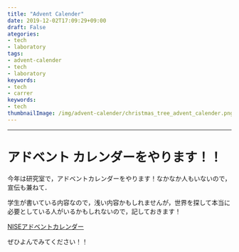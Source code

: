 ```yaml
---
title: "Advent Calender"
date: 2019-12-02T17:09:29+09:00
draft: False
ategories:
- tech
- laboratory
tags:
- advent-calender
- tech
- laboratory
keywords:
- tech
- carrer
keywords:
- tech
thumbnailImage: /img/advent-calender/christmas_tree_advent_calender.png
---
```

---

<!--more-->


# アドベント カレンダーをやります！！

今年は研究室で，アドベントカレンダーをやります！なかなか人もいないので，宣伝も兼ねて．


学生が書いている内容なので，浅い内容かもしれませんが，世界を探して本当に必要としている人がいるかもしれないので，記しておきます！

[NISEアドベントカレンダー](https://qiita.com/advent-calendar/2019/nise)

ぜひよんでみてください！！
